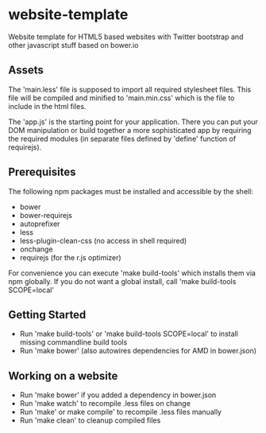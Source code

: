 # website-template

Website template for HTML5 based websites with Twitter bootstrap and other javascript stuff based on bower.io

## Assets

The 'main.less' file is supposed to import all required stylesheet files. This file will be compiled and minified to 'main.min.css' which is the file to include in the html files.

The 'app.js' is the starting point for your application. There you can put your DOM manipulation or build together a more sophisticated app by requiring the required modules (in separate files defined by 'define' function of requirejs).

## Prerequisites
The following npm packages must be installed and accessible by the shell:

- bower
- bower-requirejs
- autoprefixer
- less
- less-plugin-clean-css (no access in shell required)
- onchange
- requirejs (for the r.js optimizer)

For convenience you can execute 'make build-tools' which installs 
them via npm globally. If you do not want a global install, call 'make build-tools SCOPE=local'

## Getting Started
- Run 'make build-tools' or 'make build-tools SCOPE=local' to install missing commandline build tools
- Run 'make bower' (also autowires dependencies for AMD in bower.json)

## Working on a website
- Run 'make bower' if you added a dependency in bower.json
- Run 'make watch' to recompile .less files on change
- Run 'make' or make compile' to recompile .less files manually
- Run 'make clean' to cleanup compiled files
